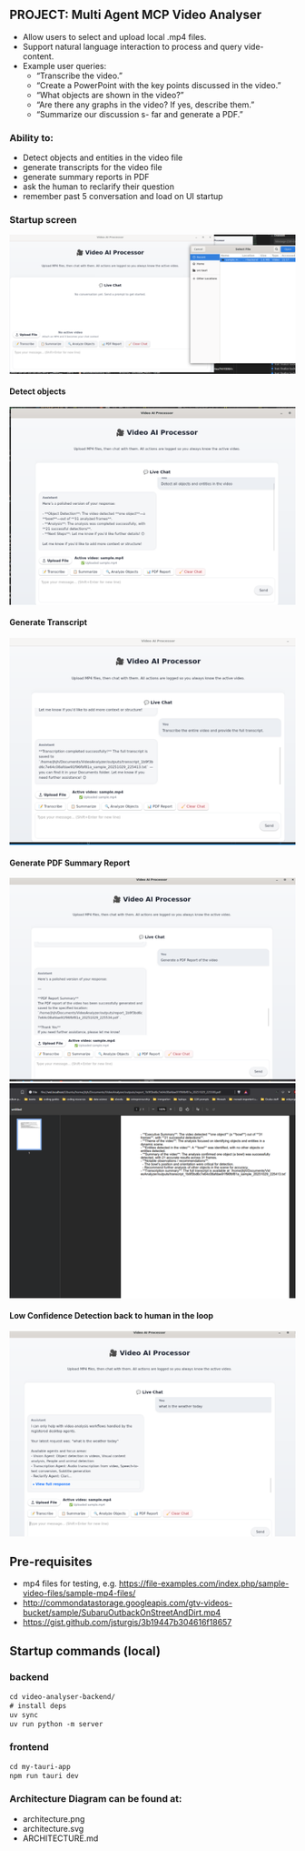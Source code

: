 ## PROJECT: Multi Agent MCP Video Analyser

- Allow users to select and upload local .mp4 files. 
- Support natural language interaction to process and query vide- content. 
- Example user queries: 
    - “Transcribe the video.” 
    - “Create a PowerPoint with the key points discussed in the video.” 
    - “What objects are shown in the video?” 
    - “Are there any graphs in the video? If yes, describe them.” 
    - “Summarize our discussion s- far and generate a PDF.” 
    
### Ability to:
- Detect objects and entities in the video file
- generate transcripts for the video file
- generate summary reports in PDF
- ask the human to reclarify their question
- remember past 5 conversation and load on UI startup

### Startup screen
![alt text](images/image.png)


#### Detect objects
![alt text](images/image-1.png)

#### Generate Transcript
![alt text](images/image-2.png)

#### Generate PDF Summary Report
![alt text](images/image-3.png)
![alt text](images/pdf-output.png)

#### Low Confidence Detection back to human in the loop
![alt text](images/human.png)

## Pre-requisites
- mp4 files for testing, e.g. https://file-examples.com/index.php/sample-video-files/sample-mp4-files/
- http://commondatastorage.googleapis.com/gtv-videos-bucket/sample/SubaruOutbackOnStreetAndDirt.mp4
- https://gist.github.com/jsturgis/3b19447b304616f18657

## Startup commands (local)

### backend
```
cd video-analyser-backend/
# install deps
uv sync 
uv run python -m server
```

### frontend
```
cd my-tauri-app
npm run tauri dev
```


### Architecture Diagram can be found at:
- architecture.png
- architecture.svg
- ARCHITECTURE.md


